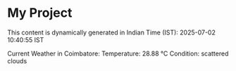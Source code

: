 # My Project

This content is dynamically generated in Indian Time (IST): 2025-07-02 10:40:55 IST


Current Weather in Coimbatore:
Temperature: 28.88 °C
Condition: scattered clouds
